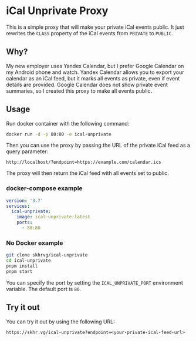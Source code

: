 # iCal Unprivate Proxy

This is a simple proxy that will make your private iCal events public. It just rewrites the `CLASS` property of the 
iCal events from `PRIVATE` to `PUBLIC`.

## Why?
My new employer uses Yandex Calendar, but I prefer Google Calendar on my Android phone and watch. Yandex Calendar 
allows you to export your calendar as an iCal feed, but it marks all events as private, even if event details are 
provided. Google Calendar does not show private event summaries, so I created this proxy to make all events public.

## Usage
Run docker container with the following command:
```bash
docker run -d -p 80:80 -e ical-unprivate
```
Then you can use the proxy by passing the URL of the private iCal feed as a query parameter:
```
http://localhost/?endpoint=https://example.com/calendar.ics
```
The proxy will then return the iCal feed with all events set to public.

### docker-compose example
```yaml
version: '3.7'
services:
  ical-unprivate:
    image: ical-unprivate:latest
    ports:
      - 80:80
```

### No Docker example
```bash
git clone skhrvg/ical-unprivate
cd ical-unprivate
pnpm install
pnpm start
```
You can specify the port by setting the `ICAL_UNPRIVATE_PORT` environment variable. The default port is `80`.

## Try it out
You can try it out by using the following URL:
```
https://skhr.vg/ical-unprivate?endpoint=<your-private-ical-feed-url>
```
